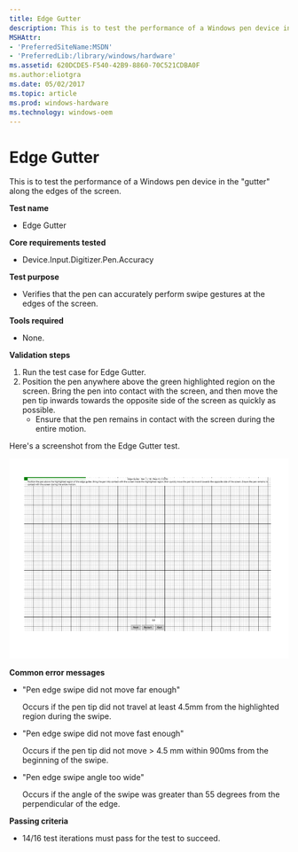 ```yaml
---
title: Edge Gutter
description: This is to test the performance of a Windows pen device in the \ 0034;gutter \ 0034; along the edges of the screen.
MSHAttr:
- 'PreferredSiteName:MSDN'
- 'PreferredLib:/library/windows/hardware'
ms.assetid: 620DCDE5-F540-42B9-8860-70C521CDBA0F
ms.author:eliotgra
ms.date: 05/02/2017
ms.topic: article
ms.prod: windows-hardware
ms.technology: windows-oem
---
```


# Edge Gutter


This is to test the performance of a Windows pen device in the "gutter" along the edges of the screen.

**Test name**

-   Edge Gutter

**Core requirements tested**

-   Device.Input.Digitizer.Pen.Accuracy

**Test purpose**

-   Verifies that the pen can accurately perform swipe gestures at the edges of the screen.

**Tools required**

-   None.

**Validation steps**

1. Run the test case for Edge Gutter.
2. Position the pen anywhere above the green highlighted region on the screen. Bring the pen into contact with the screen, and then move the pen tip inwards towards the opposite side of the screen as quickly as possible.
   + Ensure that the pen remains in contact with the screen during the entire motion.

Here's a screenshot from the Edge Gutter test.

![screenshot from the edge gutter test for a windows pen device.](../images/pen-test-edgegutter.png)

**Common error messages**

-   "Pen edge swipe did not move far enough"
    
    Occurs if the pen tip did not travel at least 4.5mm from the highlighted region during the swipe.
-   "Pen edge swipe did not move fast enough"
    
    Occurs if the pen tip did not move &gt; 4.5 mm within 900ms from the beginning of the swipe.
-   "Pen edge swipe angle too wide"
    
    Occurs if the angle of the swipe was greater than 55 degrees from the perpendicular of the edge.

**Passing criteria**

-   14/16 test iterations must pass for the test to succeed.
